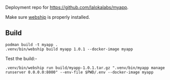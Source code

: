 Deployment repo for https://github.com/lalokalabs/myapp.

Make sure [webship](https://github.com/lalokalabs/webship) is properly installed.

## Build
```
podman build -t myapp .
.venv/bin/webship build myapp 1.0.1 --docker-image myapp
```

Test the build:-

```
.venv/bin/webship run build/myapp-1.0.1.tar.gz ".venv/bin/myapp manage runserver 0.0.0.0:8000" --env-file $PWD/.env --docker-image myapp
```
